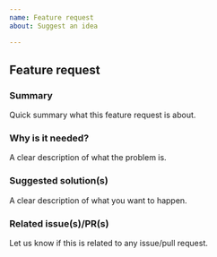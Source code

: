 ```yaml
---
name: Feature request
about: Suggest an idea

---
```


## Feature request
### Summary
Quick summary what this feature request is about.

### Why is it needed?
A clear description of what the problem is.

### Suggested solution(s)
A clear description of what you want to happen.

### Related issue(s)/PR(s)
Let us know if this is related to any issue/pull request.